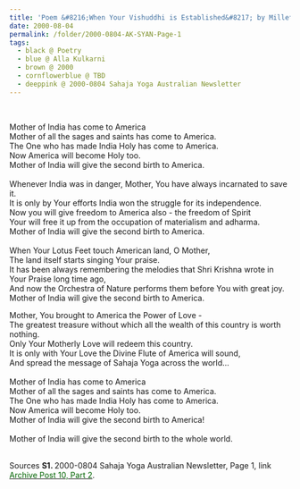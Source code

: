 ```yaml
---
title: 'Poem &#8216;When Your Vishuddhi is Established&#8217; by Millefort Lando Cotonou (Benin) from 2000-0804 Sahaja Yoga Australian Newsletter, Page 1'
date: 2000-08-04
permalink: /folder/2000-0804-AK-SYAN-Page-1
tags:
  - black @ Poetry
  - blue @ Alla Kulkarni
  - brown @ 2000
  - cornflowerblue @ TBD
  - deeppink @ 2000-0804 Sahaja Yoga Australian Newsletter
---
```


<br>

<p>
Mother of India has come to America<br>
Mother of all the sages and saints has come to America.<br>
The One who has made India Holy has come to America.<br> 
Now America will become Holy too.<br>
Mother of India will give the second birth to America.<br>
<br>
Whenever India was in danger, Mother, You have always incarnated to save it.<br>
It is only by Your efforts India won the struggle for its independence.<br>
Now you will give freedom to America also - the freedom of Spirit<br>
Your will free it up from the occupation of materialism and adharma.<br>
Mother of India will give the second birth to America.<br>
<br>
When Your Lotus Feet touch American land, O Mother,<br>
The land itself starts singing Your praise.<br>
It has been always remembering the melodies that Shri Krishna wrote in Your Praise long time ago,<br>
And now the Orchestra of Nature performs them before You with great joy.<br>
Mother of India will give the second birth to America.<br>

Mother, You brought to America the Power of Love -<br>
The greatest treasure without which all the wealth of this country is worth nothing.<br>
Only Your Motherly Love will redeem this country.<br>
It is only with Your Love the Divine Flute of America will sound,<br>
And spread the message of Sahaja Yoga across the world...<br>
<br>
Mother of India has come to America<br>
Mother of all the sages and saints has come to America.<br>
The One who has made India Holy has come to America.<br>
Now America will become Holy too.<br>
Mother of India will give the second birth to America!<br>
<br>
Mother of India will give the second birth to the whole world.<br>
</p>

<br>

<wave-list>
<list-title color="DarkSeaGreen" width="40">Sources</list-title>
  <list-item color="BlanchedAlmond" width="280"><b>S1. </b> 2000-0804 Sahaja Yoga Australian Newsletter, Page 1, link <a href="https://seven-teams.github.io/archives/2023/0820"><font color="DarkGreen">Archive Post 10, Part 2</font></a>.</list-item>
</wave-list>
